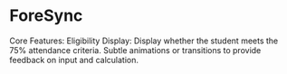 # ForeSync 
Core Features:
Eligibility Display: Display whether the student meets the 75% attendance criteria.
Subtle animations or transitions to provide feedback on input and calculation.
